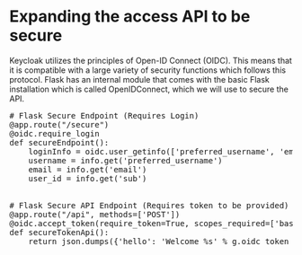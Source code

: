 # Expanding the access API to be secure
Keycloak utilizes the principles of Open-ID Connect (OIDC). This means that it is compatible with a large variety of security functions which follows this protocol. Flask has an internal module that comes with the basic Flask installation which is called OpenIDConnect, which we will use to secure the API.

<pre class="file" data-filename="project/api.py" data-target="insert" data-marker="# Flask API Secure Endpoint
# ... spoilers...">
# Flask Secure Endpoint (Requires Login)
@app.route("/secure")
@oidc.require_login
def secureEndpoint():
    loginInfo = oidc.user_getinfo(['preferred_username', 'email', 'sub'])
    username = info.get('preferred_username')
    email = info.get('email')
    user_id = info.get('sub')


# Flask Secure API Endpoint (Requires token to be provided)
@app.route("/api", methods=['POST'])
@oidc.accept_token(require_token=True, scopes_required=['basicUser'])
def secureTokenApi():
    return json.dumps({'hello': 'Welcome %s' % g.oidc_token_info['sub']})
</pre>